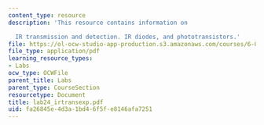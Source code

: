 ```yaml
---
content_type: resource
description: 'This resource contains information on

  IR transmission and detection. IR diodes, and phototransistors.'
file: https://ol-ocw-studio-app-production.s3.amazonaws.com/courses/6-071j-introduction-to-electronics-signals-and-measurement-spring-2006/fa26845e4d3a1bd46f5fe8146afa7251_lab24_irtransexp.pdf
file_type: application/pdf
learning_resource_types:
- Labs
ocw_type: OCWFile
parent_title: Labs
parent_type: CourseSection
resourcetype: Document
title: lab24_irtransexp.pdf
uid: fa26845e-4d3a-1bd4-6f5f-e8146afa7251
---
```

